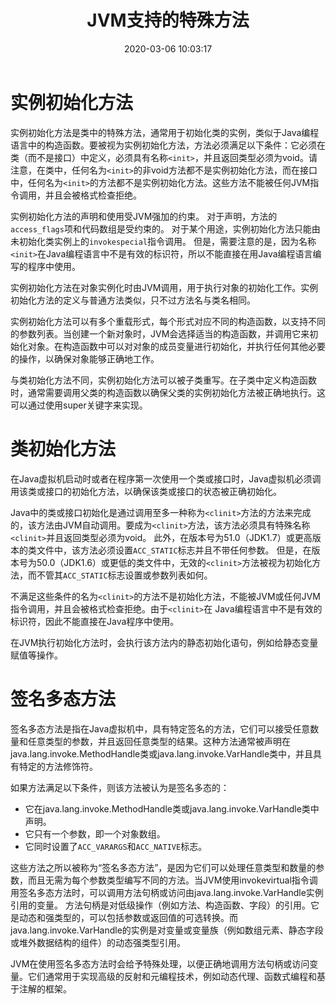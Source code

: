 ﻿---
title: JVM支持的特殊方法
date: 2020-03-06 10:03:17
summary: 本文分享JVM支持的特殊方法，包括实例初始化方法、类初始化方法、签名多态方法。
tags:
- Java
- JVM
categories:
- Java
---

# 实例初始化方法

实例初始化方法是类中的特殊方法，通常用于初始化类的实例，类似于Java编程语言中的构造函数。要被视为实例初始化方法，方法必须满足以下条件：它必须在类（而不是接口）中定义，必须具有名称`<init>`，并且返回类型必须为void。请注意，在类中，任何名为`<init>`的非void方法都不是实例初始化方法，而在接口中，任何名为`<init>`的方法都不是实例初始化方法。这些方法不能被任何JVM指令调用，并且会被格式检查拒绝。

实例初始化方法的声明和使用受JVM强加的约束。 对于声明，方法的`access_flags`项和代码数组是受约束的。 对于某个用途，实例初始化方法只能由未初始化类实例上的`invokespecial`指令调用。 但是，需要注意的是，因为名称`<init>`在Java编程语言中不是有效的标识符，所以不能直接在用Java编程语言编写的程序中使用。

实例初始化方法在对象实例化时由JVM调用，用于执行对象的初始化工作。实例初始化方法的定义与普通方法类似，只不过方法名与类名相同。

实例初始化方法可以有多个重载形式，每个形式对应不同的构造函数，以支持不同的参数列表。当创建一个新对象时，JVM会选择适当的构造函数，并调用它来初始化对象。在构造函数中可以对对象的成员变量进行初始化，并执行任何其他必要的操作，以确保对象能够正确地工作。

与类初始化方法不同，实例初始化方法可以被子类重写。在子类中定义构造函数时，通常需要调用父类的构造函数以确保父类的实例初始化方法被正确地执行。这可以通过使用super关键字来实现。

# 类初始化方法

在Java虚拟机启动时或者在程序第一次使用一个类或接口时，Java虚拟机必须调用该类或接口的初始化方法，以确保该类或接口的状态被正确初始化。

Java中的类或接口初始化是通过调用至多一种称为`<clinit>`方法的方法来完成的，该方法由JVM自动调用。要成为`<clinit>`方法，该方法必须具有特殊名称`<clinit>`并且返回类型必须为void。 此外，在版本号为51.0（JDK1.7）或更高版本的类文件中，该方法必须设置`ACC_STATIC`标志并且不带任何参数。 但是，在版本号为50.0（JDK1.6）或更低的类文件中，无效的`<clinit>`方法被视为初始化方法，而不管其`ACC_STATIC`标志设置或参数列表如何。

不满足这些条件的名为`<clinit>`的方法不是初始化方法，不能被JVM或任何JVM指令调用，并且会被格式检查拒绝。由于`<clinit>`在 Java编程语言中不是有效的标识符，因此不能直接在Java程序中使用。

在JVM执行初始化方法时，会执行该方法内的静态初始化语句，例如给静态变量赋值等操作。

# 签名多态方法

签名多态方法是指在Java虚拟机中，具有特定签名的方法，它们可以接受任意数量和任意类型的参数，并且返回任意类型的结果。这种方法通常被声明在java.lang.invoke.MethodHandle类或java.lang.invoke.VarHandle类中，并且具有特定的方法修饰符。

如果方法满足以下条件，则该方法被认为是签名多态的：
- 它在java.lang.invoke.MethodHandle类或java.lang.invoke.VarHandle类中声明。
- 它只有一个参数，即一个对象数组。
- 它同时设置了`ACC_VARARGS`和`ACC_NATIVE`标志。

这些方法之所以被称为“签名多态方法”，是因为它们可以处理任意类型和数量的参数，而且无需为每个参数类型编写不同的方法。当JVM使用invokevirtual指令调用签名多态方法时，可以调用方法句柄或访问由java.lang.invoke.VarHandle实例引用的变量。
方法句柄是对低级操作（例如方法、构造函数、字段）的引用。它是动态和强类型的，可以包括参数或返回值的可选转换。而java.lang.invoke.VarHandle的实例是对变量或变量族（例如数组元素、静态字段或堆外数据结构的组件）的动态强类型引用。

JVM在使用签名多态方法时会给予特殊处理，以便正确地调用方法句柄或访问变量。它们通常用于实现高级的反射和元编程技术，例如动态代理、函数式编程和基于注解的框架。
